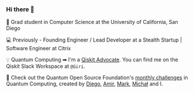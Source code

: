 ### Hi there 👋

📕 Grad student in Computer Science at the University of California, San Diego

💻 Previously - Founding Engineer / Lead Developer at a Stealth Startup | Software Engineer at Citrix

💡 Quantum Computing ➡ I'm a [Qiskit Advocate](https://qiskit.org/advocates/). You can find me on the Qiskit Slack Workspace at `@Giri`. 

🎉 Check out the Quantum Open Source Foundation's [monthly challenges](https://github.com/qosf/monthly-challenges) in Quantum Computing, created by [Diego](https://github.com/diemilio), [Amir](https://github.com/amirebrahimi), [Mark](https://github.com/MarkCunningham0410), [Michał](https://github.com/mstechly) and I. 
